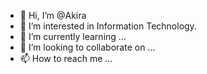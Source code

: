 - 👋 Hi, I’m @Akira
- 👀 I’m interested in Information Technology.
- 🌱 I’m currently learning ...
- 💞️ I’m looking to collaborate on ...
- 📫 How to reach me ...

<!---
nuclear0304/nuclear0304 is a ✨ special ✨ repository because its `README.md` (this file) appears on your GitHub profile.
You can click the Preview link to take a look at your changes.
--->
